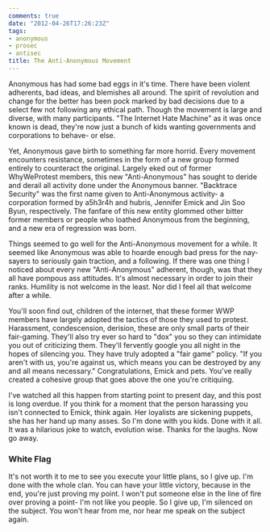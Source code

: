 ```yaml
---
comments: true
date: "2012-04-26T17:26:23Z"
tags:
- anonymous
- prosec
- antisec
title: The Anti-Anonymous Movement
---
```


Anonymous has had some bad eggs in it's time. There have been violent adherents,
bad ideas, and blemishes all around. The spirit of revolution and change for the
better has been pock marked by bad decisions due to a select few not following
any ethical path. Though the movement is large and diverse, with many
participants. "The Internet Hate Machine" as it was once known is dead, they're
now just a bunch of kids wanting governments and corporations to behave- or
else.

Yet, Anonymous gave birth to something far more horrid. Every movement
encounters resistance, sometimes in the form of a new group formed entirely to
counteract the original. Largely eked out of former WhyWeProtest members, this
new "Anti-Anonymous" has sought to deride and derail all activity done under the
Anonymous banner. "Backtrace Security" was the first name given to
Anti-Anonymous activity- a corporation formed by a5h3r4h and hubris, Jennifer
Emick and Jin Soo Byun, respectively. The fanfare of this new entity glommed
other bitter former members or people who loathed Anonymous from the beginning,
and a new era of regression was born.

Things seemed to go well for the Anti-Anonymous movement for a while. It seemed
like Anonymous was able to hoarde enough bad press for the nay-sayers to
seriously gain traction, and a following. If there was one thing I noticed about
every new "Anti-Anonymous" adherent, though, was that they all have pompous ass
attitudes. It's almost necessary in order to join their ranks. Humility is not
welcome in the least. Nor did I feel all that welcome after a while.

You'll soon find out, children of the internet, that these former WWP members
have largely adopted the tactics of those they used to protest. Harassment,
condescension, derision, these are only small parts of their fair-gaming.
They'll also try ever so hard to "dox" you so they can intimidate you out of
criticizing them. They'll fervently google you all night in the hopes of
silencing you. They have truly adopted a "fair game" policy. "If you aren't with
us, you're against us, which means you can be destroyed by any and all means
necessary." Congratulations, Emick and pets. You've really created a cohesive
group that goes above the one you're critiquing.

I've watched all this happen from starting point to present day, and this post
is long overdue. If you think for a moment that the person harassing you isn't
connected to Emick, think again. Her loyalists are sickening puppets, she has
her hand up many asses. So I'm done with you kids. Done with it all. It was a
hilarious joke to watch, evolution wise. Thanks for the laughs. Now go away.

### White Flag ###

It's not worth it to me to see you execute your little plans, so I give up. I'm
done with the whole clan. You can have your little victory, because in the end,
you're just proving my point. I won't put someone else in the line of fire over
proving a point- I'm not like you people. So I give up, I'm silenced on the
subject. You won't hear from me, nor hear me speak on the subject again.

